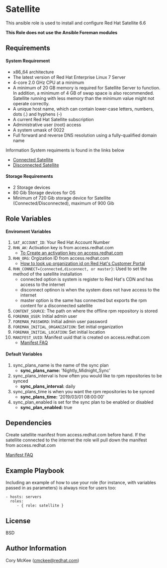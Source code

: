 Satellite
=========

This ansible role is used to install and configure Red Hat Satellite 6.6

**This Role does not use the Ansible Foreman modules**

Requirements
------------
#### System Requirement
- x86_64 architecture
- The latest version of Red Hat Enterprise Linux 7 Server
- 4-core 2.0 GHz CPU at a minimum
- A minimum of 20 GB memory is required for Satellite Server to function. In addition, a minimum of 4 GB  of swap space is also recommended. Satellite running with less memory than the minimum value might not operate correctly.
- A unique host name, which can contain lower-case letters, numbers, dots (.) and hyphens (-)
- A current Red Hat Satellite subscription
- Administrative user (root) access
- A system umask of 0022
- Full forward and reverse DNS resolution using a fully-qualified domain name

Information System requiments is found in the links below
- [Connected Satellite](https://access.redhat.com/documentation/en-us/red_hat_satellite/6.6/html/installing_satellite_server_from_a_connected_network/index)   
- [Disconnected Satellite](https://access.redhat.com/documentation/en-us/red_hat_satellite/6.6/html/installing_satellite_server_from_a_disconnected_network/index) 

#### Storage Requirements
- 2 Storage devices
- 80 Gib Storage devices for OS
- Minimum of 720 Gib storage device for Satellite (Connected/Disconnected), maximum of 900 Gib

Role Variables
--------------
#### Enviroment Variables

1. `SAT_ACCOUNT_ID`: Your Red Hat Account Number 
2. `RHN_AK`: Activation key is from access.redhat.com 
   - [To Create an activation key on access.redhat.com](https://access.redhat.com/articles/1378093)
3. `RHN_ORG`: Orgization ID from access.redhat.com
   - [How to look up organization id on Red Hat's Customer Portal](https://access.redhat.com/articles/3047431)
4. `RHN_CONNECT={connected,disconnect, or master}`: Used to set the method of the satellite installation
   - connected option is system is register to Red Hat's CDN and has access to the internet
   - disconnect optinon is when the system does not have access to the internet
   - master option is the same has connected but exports the rpm content for a disconnected satellite
5. `CONTENT_SOURCE`: The path on where the offline rpm repository is stored
6. `FOREMAN_USER`: Initial admin user
7. `FOREMAN_PASSWORD`: Initial admin user password
8. `FOREMAN_INITIAL_ORGANIZATION`: Set initial organization
9. `FOREMAN_INITIAL_LOCATION`: Set initial location
10. `MANIFEST_UUID`: Manifest uuid that is created on access.redhat.com
    - [Manifest FAQ](https://access.redhat.com/articles/229083)

#### Default Variables

1. sync_plans_name is the name of the sync plan
   - **sync_plans_name:** 'Nightly_Midnight_Sync'
2. sync_plans_interval is how often you would like to rpm repositories to be synced
   - **sync_plans_interval:** daily
3. sync_plans_time is when you want the rpm repositories to be synced
   - **sync_plans_time:** '2019/03/01 08:00:00'
4. sync_plan_enabled is set for the sync plan to be enabled or disabled
   - **sync_plan_enabled:** true

Dependencies
------------
Create satellite manifest from access.redhat.com before hand. If the satellite connected to the internet the role will pull down the manifest  
from access.redhat.com

[Manifest FAQ](https://access.redhat.com/articles/229083)

Example Playbook
----------------

Including an example of how to use your role (for instance, with variables
passed in as parameters) is always nice for users too:

    - hosts: servers
      roles:
         - { role: satellite }

License
-------

BSD

Author Information
------------------

Cory McKee (cmckee@redhat.com)
